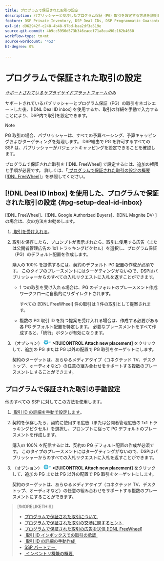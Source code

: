 ```yaml
---
title: プログラムで保証された取引の設定
description: パブリッシャーと交渉したプログラム保証（PG）取引を設定する方法を説明します。
feature: DSP Private Inventory, DSP Deal IDs, DSP Programmatic Guaranteed Deals
exl-id: d962942f-c248-4b48-97bd-baa2df3a519e
source-git-commit: 4b9cc5956d573b346eacdf71a8ea490c162b4660
workflow-type: tm+mt
source-wordcount: '452'
ht-degree: 0%

---
```


# プログラムで保証された取引の設定

*[サポートされているサプライサイドプラットフォームのみ](programmatic-guaranteed-about.md)*

サポートされているパブリッシャーとプログラム保証（PG）の取引をネゴシエートした後、[!DNL Deal ID inbox] を使用するか、取引の詳細を手動で入力することにより、DSP内で取引を設定できます。

>[!NOTE]
>
> PG 取引の場合、パブリッシャーは、すべての予算ペーシング、予算キャッピングおよびターゲティングを処理します。 DSP経由で PG を許可するすべての SSP は、パブリッシャーがバジェットキャッピングを設定できることを確認します。
>
> プログラムで保証された取引を [!DNL FreeWheel] で設定するには、追加の権限と手順が必要です。 詳しくは、「[&#x200B; プログラムで保証された取引の設定の概要  [!DNL FreeWheel]](freewheel-overview.md)」を参照してください。

## [!DNL Deal ID Inbox] を使用した、プログラムで保証された取引の設定 {#pg-setup-deal-id-inbox}

[!DNL FreeWheel]、[!DNL Google Authorized Buyers]、[!DNL Magnite DV+] の場合は、次の方法をお勧めします。

1. [&#x200B; 取引を受け入れる &#x200B;](deal-id-inbox-accept.md)。

1. 取引を保存したら、プロンプトが表示されたら、取引に使用する広告（または公開者管理広告の 1x1 トラッキングピクセル）を選択し、プログラム保証（PG）のデフォルト配置を作成します。

   購入の 100% を提供するには、契約のデフォルト PG 配置の作成が必須です。 このタイプのプレースメントにはターゲティングがないので、DSPはパブリッシャーからのすべての入札リクエストに入札を返すことができます。

   * 1 つの取引を受け入れる場合は、PG のデフォルトのプレースメント作成ワークフローに自動的にリダイレクトされます。

     すべての [!DNL FreeWheel] 件の取引は 1 件の取引として提案されます。

   * 複数の PG 取引 ID を持つ提案を受け入れる場合は、作成する必要がある各 PG デフォルト配置を特定します。 必要なプレースメントをすべて作成すると、「続行」ボタンが有効になります。

1. （オプション） ![&#x200B; オプションメニュー &#x200B;](/help/dsp/assets/options-menu.png) **>[!UICONTROL Attach new placement]** をクリックして、追加の PG または PG 以外の配置で PG 取引をターゲットにします。

   契約のターゲットは、あらゆるメディアタイプ（コネクテッド TV、デスクトップ、オーディオなど）の任意の組み合わせをサポートする複数のプレースメントにすることができます。

## プログラムで保証された取引の手動設定

他のすべての SSP に対してこの方法を使用します。

1. [&#x200B; 取引 ID の詳細を手動で設定します &#x200B;](deal-id-create.md)。

1. 契約を保存したら、契約に使用する広告（または公開者管理広告の 1x1 トラッキングピクセル）を選択し、プロンプトに従って PG デフォルトのプレースメントを作成します。

   購入の 100% を配信するには、契約の PG デフォルト配置の作成が必須です。 このタイプのプレースメントにはターゲティングがないので、DSPはパブリッシャーからのすべての入札リクエストに入札を返すことができます。

1. （オプション） ![&#x200B; オプションメニュー &#x200B;](/help/dsp/assets/options-menu.png) **>[!UICONTROL Attach new placement]** をクリックして、追加の PG または PG 以外の配置で PG 取引をターゲットにします。

   契約のターゲットは、あらゆるメディアタイプ（コネクテッド TV、デスクトップ、オーディオなど）の任意の組み合わせをサポートする複数のプレースメントにすることができます。

>[!MORELIKETHIS]
>
>* [&#x200B; プログラムで保証された取引について &#x200B;](programmatic-guaranteed-about.md)
>* [&#x200B; プログラムで保証された取引の交渉に関するヒント &#x200B;](/help/dsp/inventory/programmatic-guaranteed-tips.md)
>* [&#x200B; プログラムで保証された取引の広告を送信  [!DNL FreeWheel]](freewheel-submit.md)
>* [&#x200B; 取引 ID インボックスでの取引の承認 &#x200B;](deal-id-inbox-accept.md)
>* [&#x200B; 取引 ID の詳細の手動作成 &#x200B;](deal-id-create.md)
>* [SSP パートナー &#x200B;](ssp-partners.md)
>* [&#x200B; インベントリ機能の概要 &#x200B;](inventory-overview.md)
